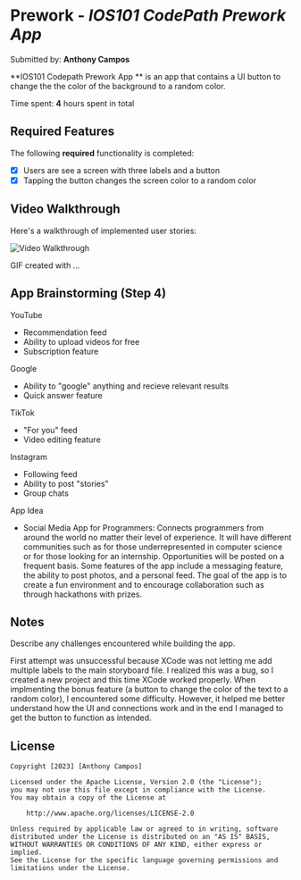 # Prework - *IOS101 CodePath Prework App*

Submitted by: **Anthony Campos**

**IOS101 Codepath Prework App ** is an app that contains a UI button to change the  the color of the background to a random color. 

Time spent: **4** hours spent in total 

## Required Features

The following **required** functionality is completed:

- [X] Users are see a screen with three labels and a button
- [X] Tapping the button changes the screen color to a random color
 
## Video Walkthrough

Here's a walkthrough of implemented user stories:

<img src='http://i.imgur.com/link/to/your/gif/file.gif' title='Video Walkthrough' width='' alt='Video Walkthrough' />

<!-- Replace this with whatever GIF tool you used! -->
GIF created with ...  
<!-- Recommended tools:
[Kap](https://getkap.co/) for macOS
[ScreenToGif](https://www.screentogif.com/) for Windows
[peek](https://github.com/phw/peek) for Linux. -->

## App Brainstorming (Step 4)

YouTube
- Recommendation feed
- Ability to upload videos for free 
- Subscription feature  

Google
- Ability to "google" anything and 
recieve relevant results
- Quick answer feature

TikTok
- "For you" feed
- Video editing feature

Instagram 
- Following feed
- Ability to post "stories"
- Group chats

App Idea 

- Social Media App for Programmers: 
Connects programmers from around the world no matter their level of 
experience. It will have different communities such as for those 
underrepresented in computer science or for those looking for an internship.
Opportunities will be posted on a frequent basis. Some features of the app
include a messaging feature, the ability to post photos, and a personal feed. The 
goal of the app is to create a fun environment and to encourage collaboration 
such as through hackathons with prizes. 

## Notes

Describe any challenges encountered while building the app.

First attempt was unsuccessful because XCode was not letting me add multiple labels to the main storyboard file. I realized this was a bug, so I created a new project and this time XCode worked properly. When implmenting the bonus feature (a button to change the color of the text to a random color), I encountered some difficulty. However, it helped me better understand how the UI and connections work and in the end I managed to get the button to function as intended. 

## License

    Copyright [2023] [Anthony Campos]

    Licensed under the Apache License, Version 2.0 (the "License");
    you may not use this file except in compliance with the License.
    You may obtain a copy of the License at

        http://www.apache.org/licenses/LICENSE-2.0

    Unless required by applicable law or agreed to in writing, software
    distributed under the License is distributed on an "AS IS" BASIS,
    WITHOUT WARRANTIES OR CONDITIONS OF ANY KIND, either express or implied.
    See the License for the specific language governing permissions and
    limitations under the License.
